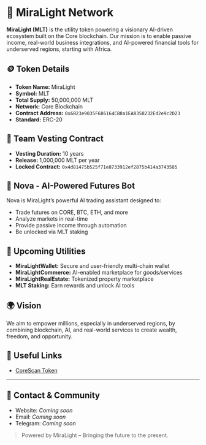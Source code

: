 # 🌟 MiraLight Network

**MiraLight (MLT)** is the utility token powering a visionary AI-driven ecosystem built on the Core blockchain. Our mission is to enable passive income, real-world business integrations, and AI-powered financial tools for underserved regions, starting with Africa.

## 🪙 Token Details

- **Token Name:** MiraLight
- **Symbol:** MLT
- **Total Supply:** 50,000,000 MLT
- **Network:** Core Blockchain
- **Contract Address:** `0x6B23e9035F686164CB8a1EA8358232Ed2e9c2D23`
- **Standard:** ERC-20

## 🔐 Team Vesting Contract

- **Vesting Duration:** 10 years
- **Release:** 1,000,000 MLT per year
- **Locked Contract:** `0x4d81475b525f71e8733912ef2875b414a3743585`

## 🧠 Nova - AI-Powered Futures Bot

Nova is MiraLight’s powerful AI trading assistant designed to:
- Trade futures on CORE, BTC, ETH, and more
- Analyze markets in real-time
- Provide passive income through automation
- Be unlocked via MLT staking

## 📱 Upcoming Utilities

- **MiraLightWallet:** Secure and user-friendly multi-chain wallet
- **MiraLightCommerce:** AI-enabled marketplace for goods/services
- **MiraLightRealEstate:** Tokenized property marketplace
- **MLT Staking:** Earn rewards and unlock AI tools

## 🌍 Vision

We aim to empower millions, especially in underserved regions, by combining blockchain, AI, and real-world services to create wealth, freedom, and opportunity.

## 📎 Useful Links

- [CoreScan Token](https://scan.coredao.org/token/0x6B23e9035F686164CB8a1EA8358232Ed2e9c2D23)

---

## 📌 Contact & Community

- Website: *Coming soon*
- Email: *Coming soon*
- Telegram: *Coming soon*

> Powered by MiraLight – Bringing the future to the present.
